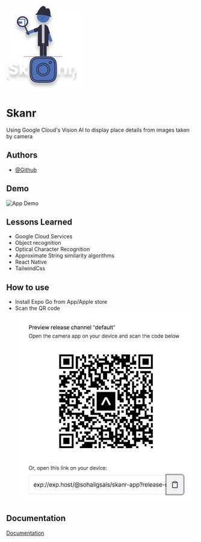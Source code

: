 ![Logo](./assets/logo.svg)

# Skanr

Using Google Cloud's Vision AI to display place details from images taken by camera

## Authors

- [@Github](https://www.github.com/SohailMG)

## Demo

![App Demo](./skanrDemo.gif)

## Lessons Learned

- Google Cloud Services
- Object recognition
- Optical Character Recognition
- Approximate String similarity algorithms
- React Native
- TailwindCss

## How to use

- Install Expo Go from App/Apple store
- Scan the QR code ![QR](./AppQR.png)

## Documentation

[Documentation](https://linktodocumentation)

